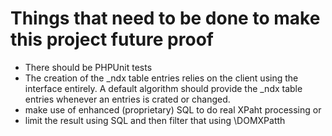# Things that need to be done to make this project future proof

* There should be PHPUnit tests
* The creation of the _ndx table entries relies on the client using
the interface entirely. A default algorithm should provide the _ndx table
entries whenever an entries is crated or changed.
* make use of enhanced (proprietary) SQL to do real XPaht processing or
* limit the result using SQL and then filter that using \DOMXPatth
